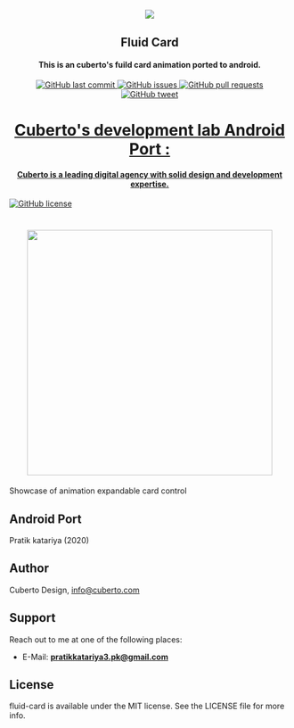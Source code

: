 <h1 align="center">
  <br>
 <img src="https://github.com/pratikKataria/FluidCard/blob/master/screenshots/fluid_card.jpg"/>
</h1>

<h2 align="center"> Fluid Card</h2>
<h4 align="center">This is an cuberto's fuild card animation ported to android.</h4>
<p align="center">
    <a href="https://github.com/pratikKataria/FluidCard/commits?author=pratikKataria">
    <img src="https://img.shields.io/github/last-commit/ArmynC/ArminC-AutoExec.svg?style=flat-square&logo=github&logoColor=white"
         alt="GitHub last commit">
    <a href="https://github.com/pratikKataria/FluidCard/issues">
    <img src="https://img.shields.io/github/issues-raw/ArmynC/ArminC-AutoExec.svg?style=flat-square&logo=github&logoColor=white"
         alt="GitHub issues">
    <a href="https://github.com/pratikKataria/FluidCard/pulls">
    <img src="https://img.shields.io/github/issues-pr-raw/ArmynC/ArminC-AutoExec.svg?style=flat-square&logo=github&logoColor=white"
         alt="GitHub pull requests">
    <a href="https://twitter.com/intent/tweet?text=Try this CS:GO AutoExec:&url=https%3A%2F%2Fgithub.com%2FArmynC%2FArminC-AutoExec">
    <img src="https://img.shields.io/twitter/url/https/github.com/ArmynC/ArminC-AutoExec.svg?style=flat-square&logo=twitter"
         alt="GitHub tweet">
</p>

<h1 align="center"> Cuberto's development lab Android Port : </h1>
<h4 align="center"> Cuberto is a leading digital agency with solid design and development expertise. </h4>

[![GitHub license](https://img.shields.io/badge/license-MIT-lightgrey.svg)](https://raw.githubusercontent.com/Cuberto/fluid-card/master/LICENSE)

<h1 align="center"> <img src="https://github.com/pratikKataria/FluidCard/blob/master/screenshots/app%20sample.gif.gif" width="440"> </h1>


Showcase of animation expandable card control

## Android Port 
Pratik katariya (2020)

## Author

Cuberto Design, info@cuberto.com

## Support

Reach out to me at one of the following places:

- E-Mail: **pratikkatariya3.pk@gmail.com**



## License

fluid-card is available under the MIT license. See the LICENSE file for more info.
